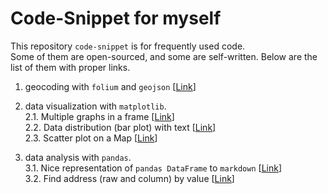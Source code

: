 # Code-Snippet for myself
This repository `code-snippet` is for frequently used code.  
Some of them are open-sourced, and some are self-written.
Below are the list of them with proper links.

1. geocoding with `folium` and `geojson` [<a href='https://github.com/jehyunlee/code-snippet/blob/master/1_folium_geojson/190712_folium_geojson.md'>Link</a>]  
  
2. data visualization with `matplotlib`.  
2.1. Multiple graphs in a frame [<a href='https://github.com/jehyunlee/code-snippet/blob/master/2_matplotlib/WindAnalysis.md'>Link</a>]  
2.2. Data distribution (bar plot) with text [<a href='https://github.com/jehyunlee/code-snippet/blob/master/2_matplotlib/data_distribution_bar_with_text.md'>Link</a>]  
2.3. Scatter plot on a Map [<a href='https://github.com/jehyunlee/code-snippet/blob/master/2_matplotlib/scatter_plot_on_a_map.md'>Link</a>]  
  
3. data analysis with `pandas`.  
3.1. Nice representation of `pandas DataFrame` to `markdown` [<a href='https://github.com/jehyunlee/code-snippet/blob/master/3_pandas/dataframe_to_markdown.md'>Link</a>]  
3.2. Find address (raw and column) by value [<a href='https://github.com/jehyunlee/code-snippet/blob/master/3_pandas/find_address_by_value.md'>Link</a>]  
